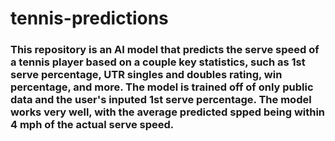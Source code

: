 # tennis-predictions
### This repository is an AI model that predicts the serve speed of a tennis player based on a couple key statistics, such as 1st serve percentage, UTR singles and doubles rating, win percentage, and more. The model is trained off of only public data and the user's inputed 1st serve percentage. The model works very well, with the average predicted spped being within 4 mph of the actual serve speed.
